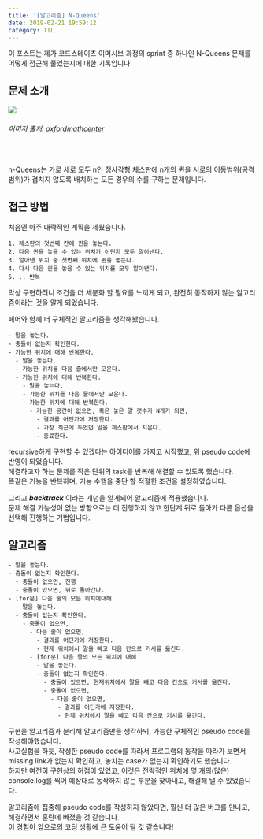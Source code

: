 ```yaml
---
title: '[알고리즘] N-Queens'
date: 2019-02-21 19:59:12
category: TIL
---
```


이 포스트는 제가 코드스테이츠 이머시브 과정의 sprint 중 하나인 N-Queens 문제를 어떻게 접근해 풀었는지에 대한 기록입니다.

## 문제 소개

<div><img src="http://new.gctm-resources.org/migrating/627-00.png"><h6>이미지 출처: <a href="http://www.oxfordmathcenter.com/drupal7/node/627" target="_blank">oxfordmathcenter</a></h6><br></div>

n-Queens는 가로 세로 모두 n인 정사각형 체스판에 n개의 퀸을 서로의 이동범위(공격범위)가 겹치지 않도록 배치하는 모든 경우의 수를 구하는 문제입니다.


## 접근 방법
처음엔 아주 대략적인 계획을 세웠습니다.
```
1. 체스판의 첫번째 칸에 퀸을 놓는다.
2. 다음 퀸을 놓을 수 있는 위치가 어딘지 모두 알아낸다.
3. 알아낸 위치 중 첫번째 위치에 퀸을 놓는다.
4. 다시 다음 퀸을 놓을 수 있는 위치를 모두 알아낸다.
5. .. 반복
```
막상 구현하려니 조건을 더 세분화 할 필요를 느끼게 되고, 완전히 동작하지 않는 알고리즘이라는 것을 알게 되었습니다.

페어와 함께 더 구체적인 알고리즘을 생각해봤습니다.

```
- 말을 놓는다.
- 충돌이 없는지 확인한다.
- 가능한 위치에 대해 반복한다.
  - 말을 놓는다.
  - 가능한 위치를 다음 줄에서만 모은다.
  - 가능한 위치에 대해 반복한다.
    - 말을 놓는다.
    - 가능한 위치를 다음 줄에서만 모은다.
    - 가능한 위치에 대해 반복한다.
      - 가능한 공간이 없으면, 혹은 놓은 말 갯수가 N개가 되면, 
        - 결과를 어딘가에 저장한다.
        - 가장 최근에 두었던 말을 체스판에서 지운다.
        - 종료한다.
```

recursive하게 구현할 수 있겠다는 아이디어를 가지고 시작했고, 위 pseudo code에 반영이 되었습니다.  
해결하고자 하는 문제를 작은 단위의 task를 반복해 해결할 수 있도록 했습니다.  
똑같은 기능을 반복하며, 기능 수행을 중단 할 적절한 조건을 설정하였습니다.  

그리고 ***backtrack*** 이라는 개념을 알게되어 알고리즘에 적용했습니다.  
문제 해결 가능성이 없는 방향으로는 더 진행하지 않고 한단계 뒤로 돌아가 다른 옵션을 선택해 진행하는 기법입니다.


## 알고리즘

```
- 말을 놓는다.
- 충돌이 없는지 확인한다.
  - 충돌이 없으면, 진행
  - 충돌이 있으면, 뒤로 돌아간다.
- [for문] 다음 줄의 모든 위치에대해
  - 말을 놓는다.
  - 충돌이 없는지 확인한다.
    - 충돌이 없으면, 
      - 다음 줄이 없으면,
        - 결과를 어딘가에 저장한다.
        - 현재 위치에서 말을 빼고 다음 칸으로 커서를 옮긴다.
      - [for문] 다음 줄의 모든 위치에 대해
        - 말을 놓는다.
        - 충돌이 없는지 확인한다.
          - 충돌이 있으면, 현재위치에서 말을 빼고 다음 칸으로 커서를 옮긴다.
          - 충돌이 없으면,
            - 다음 줄이 없으면,
              - 결과를 어딘가에 저장한다.
              - 현재 위치에서 말을 빼고 다음 칸으로 커서를 옮긴다.
```

구현을 알고리즘과 분리해 알고리즘만을 생각하되, 가능한 구체적인 pseudo code를 작성해야했습니다.  
사고실험을 하듯, 작성한 pseudo code를 따라서 프로그램의 동작을 따라가 보면서 missing link가 없는지 확인하고, 놓치는 case가 없는지 확인하기도 했습니다.  
하지만 여전히 구현상의 허점이 있었고, 이것은 전략적인 위치에 몇 개의(많은) console.log를 찍어 예상대로 동작하지 않는 부분을 찾아내고, 해결해 낼 수 있었습니다.  

알고리즘에 집중해 pseudo code를 작성하지 않았다면, 훨씬 더 많은 버그를 만나고, 해결하면서 혼란에 빠졌을 것 같습니다.  
이 경험이 앞으로의 코딩 생활에 큰 도움이 될 것 같습니다!